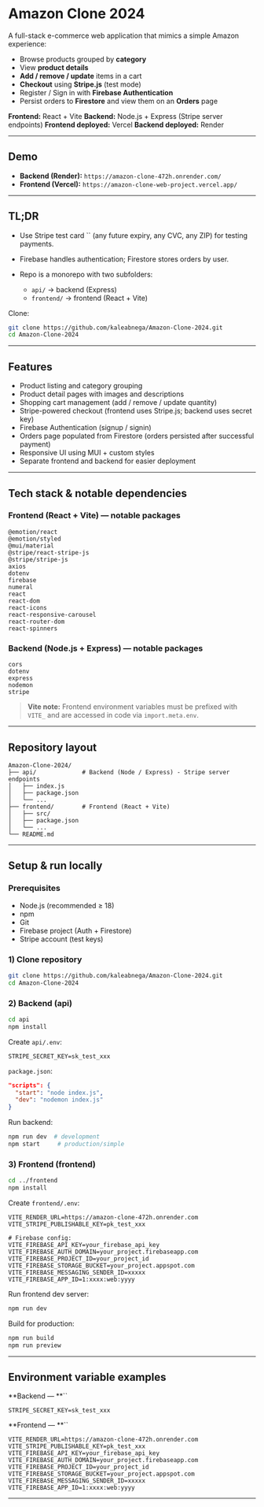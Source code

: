 # Amazon Clone 2024

A full-stack e-commerce web application that mimics a simple Amazon experience:

- Browse products grouped by **category**
- View **product details**
- **Add / remove / update** items in a cart
- **Checkout** using **Stripe.js** (test mode)
- Register / Sign in with **Firebase Authentication**
- Persist orders to **Firestore** and view them on an **Orders** page

**Frontend:** React + Vite
**Backend:** Node.js + Express (Stripe server endpoints)
**Frontend deployed:** Vercel
**Backend deployed:** Render

---

## Demo

- **Backend (Render):** `https://amazon-clone-472h.onrender.com/`
- **Frontend (Vercel):** `https://amazon-clone-web-project.vercel.app/`

---

## TL;DR

- Use Stripe test card \`\` (any future expiry, any CVC, any ZIP) for testing payments.
- Firebase handles authentication; Firestore stores orders by user.
- Repo is a monorepo with two subfolders:

  - `api/` → backend (Express)
  - `frontend/` → frontend (React + Vite)

Clone:

```bash
git clone https://github.com/kaleabnega/Amazon-Clone-2024.git
cd Amazon-Clone-2024
```

---

## Features

- Product listing and category grouping
- Product detail pages with images and descriptions
- Shopping cart management (add / remove / update quantity)
- Stripe-powered checkout (frontend uses Stripe.js; backend uses secret key)
- Firebase Authentication (signup / signin)
- Orders page populated from Firestore (orders persisted after successful payment)
- Responsive UI using MUI + custom styles
- Separate frontend and backend for easier deployment

---

## Tech stack & notable dependencies

### Frontend (React + Vite) — notable packages

```
@emotion/react
@emotion/styled
@mui/material
@stripe/react-stripe-js
@stripe/stripe-js
axios
dotenv
firebase
numeral
react
react-dom
react-icons
react-responsive-carousel
react-router-dom
react-spinners
```

### Backend (Node.js + Express) — notable packages

```
cors
dotenv
express
nodemon
stripe
```

> **Vite note:** Frontend environment variables must be prefixed with `VITE_` and are accessed in code via `import.meta.env`.

---

## Repository layout

```
Amazon-Clone-2024/
├── api/             # Backend (Node / Express) - Stripe server endpoints
│   ├── index.js
│   ├── package.json
│   └── ...
├── frontend/        # Frontend (React + Vite)
│   ├── src/
│   ├── package.json
│   └── ...
└── README.md
```

---

## Setup & run locally

### Prerequisites

- Node.js (recommended ≥ 18)
- npm
- Git
- Firebase project (Auth + Firestore)
- Stripe account (test keys)

### 1) Clone repository

```bash
git clone https://github.com/kaleabnega/Amazon-Clone-2024.git
cd Amazon-Clone-2024
```

### 2) Backend (api)

```bash
cd api
npm install
```

Create `api/.env`:

```env
STRIPE_SECRET_KEY=sk_test_xxx
```

`package.json`:

```json
"scripts": {
  "start": "node index.js",
  "dev": "nodemon index.js"
}
```

Run backend:

```bash
npm run dev  # development
npm start     # production/simple
```

### 3) Frontend (frontend)

```bash
cd ../frontend
npm install
```

Create `frontend/.env`:

```env
VITE_RENDER_URL=https://amazon-clone-472h.onrender.com
VITE_STRIPE_PUBLISHABLE_KEY=pk_test_xxx

# Firebase config:
VITE_FIREBASE_API_KEY=your_firebase_api_key
VITE_FIREBASE_AUTH_DOMAIN=your_project.firebaseapp.com
VITE_FIREBASE_PROJECT_ID=your_project_id
VITE_FIREBASE_STORAGE_BUCKET=your_project.appspot.com
VITE_FIREBASE_MESSAGING_SENDER_ID=xxxxx
VITE_FIREBASE_APP_ID=1:xxxx:web:yyyy
```

Run frontend dev server:

```bash
npm run dev
```

Build for production:

```bash
npm run build
npm run preview
```

---

## Environment variable examples

\*\*Backend — \*\*\`\`

```env
STRIPE_SECRET_KEY=sk_test_xxx
```

\*\*Frontend — \*\*\`\`

```env
VITE_RENDER_URL=https://amazon-clone-472h.onrender.com
VITE_STRIPE_PUBLISHABLE_KEY=pk_test_xxx
VITE_FIREBASE_API_KEY=your_firebase_api_key
VITE_FIREBASE_AUTH_DOMAIN=your_project.firebaseapp.com
VITE_FIREBASE_PROJECT_ID=your_project_id
VITE_FIREBASE_STORAGE_BUCKET=your_project.appspot.com
VITE_FIREBASE_MESSAGING_SENDER_ID=xxxxx
VITE_FIREBASE_APP_ID=1:xxxx:web:yyyy
```

---
